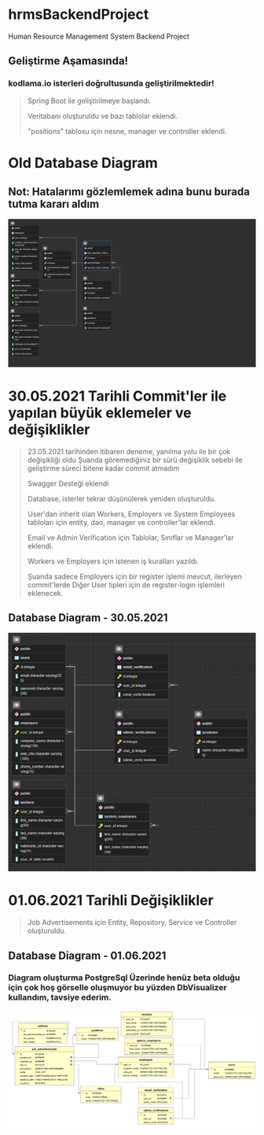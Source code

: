 # hrmsBackendProject
Human Resource Management System Backend Project

## Geliştirme Aşamasında!
### kodlama.io isterleri doğrultusunda geliştirilmektedir!

> Spring Boot ile geliştirilmeye başlandı.
> 
> Veritabanı oluşturuldu ve bazı tablolar eklendi.
> 
> "positions" tablosu için nesne, manager ve controller eklendi.


# Old Database Diagram
## Not: Hatalarımı gözlemlemek adına bunu burada tutma kararı aldım
![databasediagram](https://raw.githubusercontent.com/salihdeg/gitHubImages/master/hrmsBackendImages/hrmsDatabaseDiagram.png)

# 30.05.2021 Tarihli Commit'ler ile yapılan büyük eklemeler ve değişiklikler

> 23.05.2021 tarihinden itibaren deneme, yanılma yolu ile bir çok değişikliği oldu
> Şuanda göremediğiniz bir sürü değişiklik sebebi ile geliştirme süreci bitene kadar commit atmadım
> 
> Swagger Desteği eklendi
> 
> Database, isterler tekrar düşünülerek yeniden oluşturuldu.
> 
> User'dan inherit olan Workers, Employers ve System Employees tabloları için entity, dao, manager ve controller'lar eklendi.
> 
> Email ve Admin Verification için Tablolar, Sınıflar ve Manager'lar eklendi.
> 
> Workers ve Employers için istenen iş kuralları yazıldı.
> 
> Şuanda sadece Employers için bir register işlemi mevcut, ilerleyen commit'lerde Diğer User tipleri için de register-login işlemleri eklenecek.

## Database Diagram - 30.05.2021
![databasediagram](https://raw.githubusercontent.com/salihdeg/gitHubImages/master/hrmsBackendImages/hrmsDatabaseDiagram-30.05.2021.png)

# 01.06.2021 Tarihli Değişiklikler

> Job Advertisements için Entity, Repository, Service ve Controller oluşturuldu.

## Database Diagram - 01.06.2021
### Diagram oluşturma PostgreSql Üzerinde henüz beta olduğu için çok hoş görselle oluşmuyor bu yüzden DbVisualizer kullandım, tavsiye ederim.
![databasediagram](https://raw.githubusercontent.com/salihdeg/gitHubImages/master/hrmsBackendImages/hrms_ERD_1Jun2021.png)

